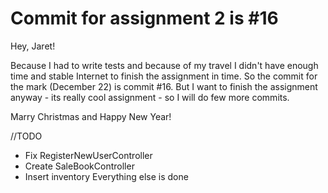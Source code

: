 <h1>Commit for assignment 2 is #16</h1>
<p>Hey, Jaret!</p>
<p>Because I had to write tests and because of my travel I didn't have enough 
time and stable Internet to finish the assignment in time. So the commit for the mark 
(December 22) is commit #16. But I want to finish the 
assignment anyway - its really cool assignment - so I will do few more commits.

Marry Christmas and Happy New Year!

//TODO
- Fix RegisterNewUserController
- Create SaleBookController
- Insert inventory
Everything else is done
</p>